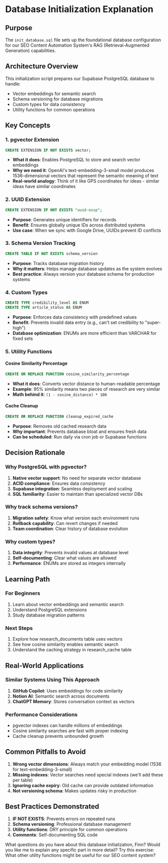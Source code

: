 # Database Initialization Explanation

## Purpose
The `init_database.sql` file sets up the foundational database configuration for our SEO Content Automation System's RAG (Retrieval-Augmented Generation) capabilities.

## Architecture Overview
This initialization script prepares our Supabase PostgreSQL database to handle:
- Vector embeddings for semantic search
- Schema versioning for database migrations
- Custom types for data consistency
- Utility functions for common operations

## Key Concepts

### 1. pgvector Extension
```sql
CREATE EXTENSION IF NOT EXISTS vector;
```
- **What it does**: Enables PostgreSQL to store and search vector embeddings
- **Why we need it**: OpenAI's text-embedding-3-small model produces 1536-dimensional vectors that represent the semantic meaning of text
- **Real-world analogy**: Think of it like GPS coordinates for ideas - similar ideas have similar coordinates

### 2. UUID Extension
```sql
CREATE EXTENSION IF NOT EXISTS "uuid-ossp";
```
- **Purpose**: Generates unique identifiers for records
- **Benefit**: Ensures globally unique IDs across distributed systems
- **Use case**: When we sync with Google Drive, UUIDs prevent ID conflicts

### 3. Schema Version Tracking
```sql
CREATE TABLE IF NOT EXISTS schema_version
```
- **Purpose**: Tracks database migration history
- **Why it matters**: Helps manage database updates as the system evolves
- **Best practice**: Always version your database schema for production systems

### 4. Custom Types
```sql
CREATE TYPE credibility_level AS ENUM
CREATE TYPE article_status AS ENUM
```
- **Purpose**: Enforces data consistency with predefined values
- **Benefit**: Prevents invalid data entry (e.g., can't set credibility to "super-high")
- **Database optimization**: ENUMs are more efficient than VARCHAR for fixed sets

### 5. Utility Functions

#### Cosine Similarity Percentage
```sql
CREATE OR REPLACE FUNCTION cosine_similarity_percentage
```
- **What it does**: Converts vector distance to human-readable percentage
- **Example**: 95% similarity means two pieces of research are very similar
- **Math behind it**: `(1 - cosine_distance) * 100`

#### Cache Cleanup
```sql
CREATE OR REPLACE FUNCTION cleanup_expired_cache
```
- **Purpose**: Removes old cached research data
- **Why important**: Prevents database bloat and ensures fresh data
- **Can be scheduled**: Run daily via cron job or Supabase functions

## Decision Rationale

### Why PostgreSQL with pgvector?
1. **Native vector support**: No need for separate vector database
2. **ACID compliance**: Ensures data consistency
3. **Supabase integration**: Seamless deployment and scaling
4. **SQL familiarity**: Easier to maintain than specialized vector DBs

### Why track schema versions?
1. **Migration safety**: Know what version each environment runs
2. **Rollback capability**: Can revert changes if needed
3. **Team coordination**: Clear history of database evolution

### Why custom types?
1. **Data integrity**: Prevents invalid values at database level
2. **Self-documenting**: Clear what values are allowed
3. **Performance**: ENUMs are stored as integers internally

## Learning Path

### For Beginners
1. Learn about vector embeddings and semantic search
2. Understand PostgreSQL extensions
3. Study database migration patterns

### Next Steps
1. Explore how research_documents table uses vectors
2. See how cosine similarity enables semantic search
3. Understand the caching strategy in research_cache table

## Real-World Applications

### Similar Systems Using This Approach
1. **GitHub Copilot**: Uses embeddings for code similarity
2. **Notion AI**: Semantic search across documents
3. **ChatGPT Memory**: Stores conversation context as vectors

### Performance Considerations
- pgvector indexes can handle millions of embeddings
- Cosine similarity searches are fast with proper indexing
- Cache cleanup prevents unbounded growth

## Common Pitfalls to Avoid

1. **Wrong vector dimensions**: Always match your embedding model (1536 for text-embedding-3-small)
2. **Missing indexes**: Vector searches need special indexes (we'll add these per table)
3. **Ignoring cache expiry**: Old cache can provide outdated information
4. **Not versioning schema**: Makes updates risky in production

## Best Practices Demonstrated

1. **IF NOT EXISTS**: Prevents errors on repeated runs
2. **Schema versioning**: Professional database management
3. **Utility functions**: DRY principle for common operations
4. **Comments**: Self-documenting SQL code

What questions do you have about this database initialization, Finn?
Would you like me to explain any specific part in more detail?
Try this exercise: What other utility functions might be useful for our SEO content system?